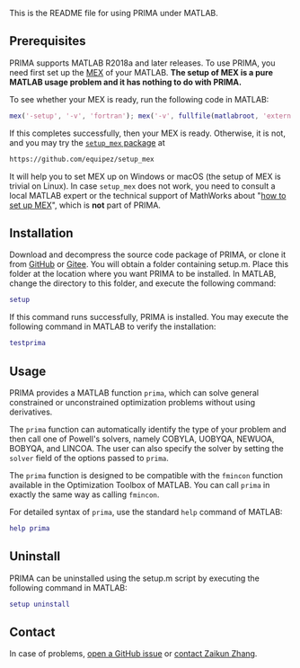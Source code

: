 This is the README file for using PRIMA under MATLAB.

## Prerequisites

PRIMA supports MATLAB R2018a and later releases. To use PRIMA, you need first
set up the [MEX](https://www.mathworks.com/help/matlab/ref/mex.html) of your MATLAB.
**The setup of MEX is a pure MATLAB usage problem and it has nothing to do with PRIMA.**

To see whether your MEX is ready, run the following code in MATLAB:

```matlab
mex('-setup', '-v', 'fortran'); mex('-v', fullfile(matlabroot, 'extern', 'examples', 'refbook', 'timestwo.F'));
```

If this completes successfully, then your MEX is ready. Otherwise, it is not, and
you may try the [`setup_mex` package](https://github.com/equipez/setup_mex) at
```bash
https://github.com/equipez/setup_mex
```
It will help you to set MEX up on Windows or macOS (the setup of MEX is trivial on Linux).
In case `setup_mex` does not work, you need to consult a local MATLAB expert or the technical support of
MathWorks about "[how to set up MEX](https://www.mathworks.com/help/matlab/ref/mex.html)", which is
**not** part of PRIMA.


## Installation

Download and decompress the source code package of PRIMA,
or clone it from [GitHub](https://github.com/libprima/prima) or [Gitee](https://gitee.com/zaikunzhang/prima).
You will obtain a folder containing setup.m. Place this folder at the location where you
want PRIMA to be installed. In MATLAB, change the directory to this folder,
and execute the following command:

```matlab
setup
```

If this command runs successfully, PRIMA is installed. You may execute the
following command in MATLAB to verify the installation:

```matlab
testprima
```


## Usage

PRIMA provides a MATLAB function `prima`, which can solve general
constrained or unconstrained optimization problems without using derivatives.

The `prima` function can automatically identify the type of your problem
and then call one of Powell's solvers, namely COBYLA, UOBYQA, NEWUOA, BOBYQA,
and LINCOA. The user can also specify the solver by setting the `solver` field
of the options passed to `prima`.

The `prima` function is designed to be compatible with the `fmincon`
function available in the Optimization Toolbox of MATLAB. You can call `prima`
in exactly the same way as calling `fmincon`.

For detailed syntax of `prima`, use the standard `help` command of MATLAB:

```matlab
help prima
```



## Uninstall

PRIMA can be uninstalled using the setup.m script by executing the following
command in MATLAB:

```matlab
setup uninstall
```

## Contact

In case of problems, [open a GitHub issue](https://github.com/libprima/prima/issues) or [contact
Zaikun Zhang](https://www.zhangzk.net).
